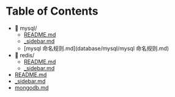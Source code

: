 # Table of Contents

* 📁 mysql/
  * [README.md](database/mysql/README.md)
  * [_sidebar.md](database/mysql/_sidebar.md)
  * [mysql 命名规则.md](database/mysql/mysql 命名规则.md)
* 📁 redis/
  * [README.md](database/redis/README.md)
  * [_sidebar.md](database/redis/_sidebar.md)
* [README.md](database/README.md)
* [_sidebar.md](database/_sidebar.md)
* [mongodb.md](database/mongodb.md)
